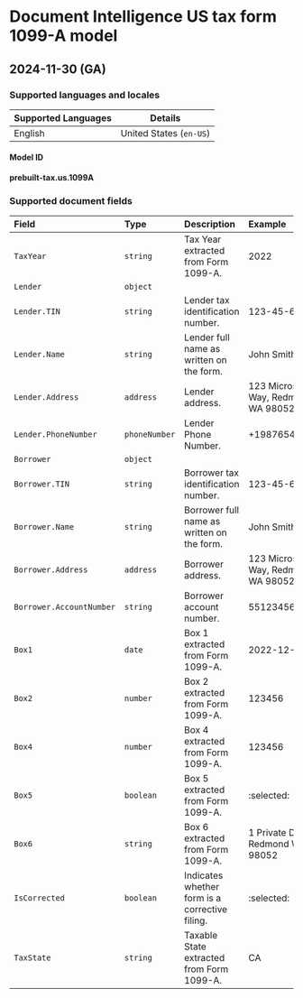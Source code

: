 # Document Intelligence US tax form 1099-A model

## 2024-11-30 (GA)

### Supported languages and locales

| Supported Languages | Details |
|:--------------------|:-------:|
|English|United States (`en-US`)|

#### Model ID

**prebuilt-tax.us.1099A**


### Supported document fields

| Field | Type | Description | Example |
|:------|:-----|:------------|:--------|
|`TaxYear`|`string`|Tax Year extracted from Form 1099-A.|2022|
|`Lender`|`object`|||
|`Lender.TIN`|`string`|Lender tax identification number.|123-45-6789|
|`Lender.Name`|`string`|Lender full name as written on the form.|John Smith|
|`Lender.Address`|`address`|Lender address.|123 Microsoft Way, Redmond WA 98052|
|`Lender.PhoneNumber`|`phoneNumber`|Lender Phone Number.|+19876543210|
|`Borrower`|`object`|||
|`Borrower.TIN`|`string`|Borrower tax identification number.|123-45-6789|
|`Borrower.Name`|`string`|Borrower full name as written on the form.|John Smith|
|`Borrower.Address`|`address`|Borrower address.|123 Microsoft Way, Redmond WA 98052|
|`Borrower.AccountNumber`|`string`|Borrower account number.|55123456789|
|`Box1`|`date`|Box 1 extracted from Form 1099-A.|2022-12-31|
|`Box2`|`number`|Box 2 extracted from Form 1099-A.|123456|
|`Box4`|`number`|Box 4 extracted from Form 1099-A.|123456|
|`Box5`|`boolean`|Box 5 extracted from Form 1099-A.|:selected:|
|`Box6`|`string`|Box 6 extracted from Form 1099-A.|1 Private Drive, Redmond WA 98052|
|`IsCorrected`|`boolean`|Indicates whether form is a corrective filing.|:selected:|
|`TaxState`|`string`|Taxable State extracted from Form 1099-A.|CA|